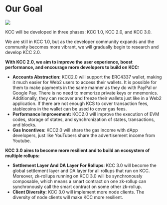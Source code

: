 # Our Goal

![](https://95401824-files.gitbook.io/\~/files/v0/b/gitbook-x-prod.appspot.com/o/spaces%2F0Tecsoe4KNURIiIXeVdO%2Fuploads%2FTukFZF5CEzUZBFxi2hx9%2FOur%20Goal.png?alt=media\&token=2bbe804a-d8e1-47c5-b5b5-3844ae0896e6)

KCC will be developed in three phases: KCC 1.0, KCC 2.0, and KCC 3.0.

We are still in KCC 1.0, but as the developer community expands and the community becomes more vibrant, we will gradually begin to research and develop KCC 2.0.

**With KCC 2.0, we aim to improve the user experience, boost performance, and encourage more developers to build on KCC:**

* **Accounts Abstraction:** KCC2.0 will support the ERC4337 wallet, making it much easier for Web2 users to access their wallets. It is possible for them to make payments in the same manner as they do with PayPal or Google Pay. There is no need to memorize private keys or mnemonics. Additionally, they can recover and freeze their wallets just like in a Web2 application. If there are not enough KCS to cover transaction fees, stablecoins in the wallet can be used to cover gas fees.
* **Performance Improvement:** KCC2.0 will improve the execution of EVM codes, storage of states, and synchronization of states, transactions, and blocks.
* **Gas Incentives**: KCC2.0 will share the gas income with dApp developers, just like YouTubers share the advertisement income from Youtube.

**KCC 3.0 aims to become more resilient and to build an ecosystem of multiple rollups:**

* **Settlement Layer And DA Layer For Rollups**: KCC 3.0 will become the global settlement layer and DA layer for all rollups that run on KCC. Moreover, zk-rollups running on KCC 3.0 will be synchronously composable, which means a smart contract on one zk-rollup can synchronously call the smart contract on some other zk-rollup.
* **Client Diversity:** KCC 3.0 will implement more node clients. The diversity of node clients will make KCC more resilient.
